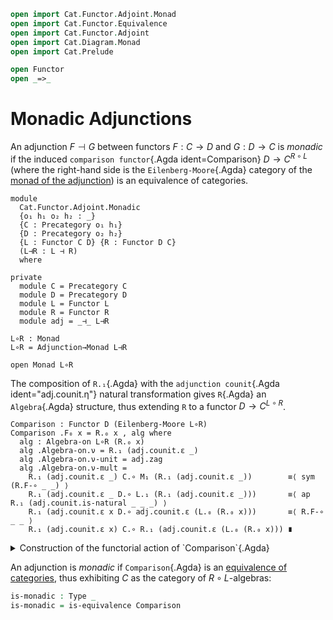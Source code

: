 ```agda
open import Cat.Functor.Adjoint.Monad
open import Cat.Functor.Equivalence
open import Cat.Functor.Adjoint
open import Cat.Diagram.Monad
open import Cat.Prelude

open Functor
open _=>_
```

# Monadic Adjunctions

An adjunction $F \dashv G$ between functors $F : C \to D$ and $G : D \to
C$ is _monadic_ if the induced `comparison functor`{.Agda
ident=Comparison} $D \to C^{R \circ L}$ (where the right-hand side is
the `Eilenberg-Moore`{.Agda} category of the [monad of the
adjunction](Cat.Functor.Adjoint.Monad.html)) is an equivalence of
categories.

```
module
  Cat.Functor.Adjoint.Monadic
  {o₁ h₁ o₂ h₂ : _}
  {C : Precategory o₁ h₁}
  {D : Precategory o₂ h₂}
  {L : Functor C D} {R : Functor D C}
  (L⊣R : L ⊣ R)
  where

private
  module C = Precategory C
  module D = Precategory D
  module L = Functor L
  module R = Functor R
  module adj = _⊣_ L⊣R

L∘R : Monad
L∘R = Adjunction→Monad L⊣R

open Monad L∘R
```

The composition of `R.₁`{.Agda} with the `adjunction counit`{.Agda
ident="adj.counit.η"} natural transformation gives `R`{.Agda} an
`Algebra`{.Agda} structure, thus extending `R` to a functor $D \to C^{L
\circ R}$.

```
Comparison : Functor D (Eilenberg-Moore L∘R)
Comparison .F₀ x = R.₀ x , alg where
  alg : Algebra-on L∘R (R.₀ x)
  alg .Algebra-on.ν = R.₁ (adj.counit.ε _)
  alg .Algebra-on.ν-unit = adj.zag
  alg .Algebra-on.ν-mult =
    R.₁ (adj.counit.ε _) C.∘ M₁ (R.₁ (adj.counit.ε _))        ≡⟨ sym (R.F-∘ _ _) ⟩
    R.₁ (adj.counit.ε _ D.∘ L.₁ (R.₁ (adj.counit.ε _)))       ≡⟨ ap R.₁ (adj.counit.is-natural _ _ _) ⟩
    R.₁ (adj.counit.ε x D.∘ adj.counit.ε (L.₀ (R.₀ x)))       ≡⟨ R.F-∘ _ _ ⟩
    R.₁ (adj.counit.ε x) C.∘ R.₁ (adj.counit.ε (L.₀ (R.₀ x))) ∎
```

<details>
<summary> Construction of the functorial action of `Comparison`{.Agda} </summary>
```
Comparison .F₁ x = hom where
  open Algebra-hom
  hom : Algebra-hom _ _ _
  hom .morphism = R.₁ x
  hom .commutes =
    R.₁ x C.∘ R.₁ (adj.counit.ε _)        ≡⟨ sym (R.F-∘ _ _) ⟩
    R.₁ (x D.∘ adj.counit.ε _)            ≡⟨ ap R.₁ (sym (adj.counit.is-natural _ _ _)) ⟩
    R.₁ (adj.counit.ε _ D.∘ L.₁ (R.₁ x))  ≡⟨ R.F-∘ _ _ ⟩
    R.₁ (adj.counit.ε _) C.∘ M₁ (R.₁ x)   ∎
Comparison .F-id    = Algebra-hom-path R.F-id
Comparison .F-∘ f g = Algebra-hom-path (R.F-∘ _ _)
```
</details>

An adjunction is _monadic_ if `Comparison`{.Agda} is an [equivalence of
categories], thus exhibiting $C$ as the category of $R\circ L$-algebras:

[equivalence of categories]: Cat.Functor.Equivalence.html

```agda
is-monadic : Type _
is-monadic = is-equivalence Comparison
```

<!--
```agda
_ = Algebra
```
-->
